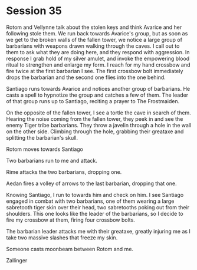 # Session 35
Rotom and Vellynne talk about the stolen keys and think Avarice and her following stole them. We run back towards Avarice's group, but as soon as we get to the broken walls of the fallen tower, we notice a large group of barbarians with weapons drawn walking through the caves. I call out to them to ask what they are doing here, and they respond with aggression. In response I grab hold of my silver amulet, and invoke the empowering blood ritual to strengthen and enlarge my form. I reach for my hand crossbow and fire twice at the first barbarian I see. The first crossbow bolt immediately drops the barbarian and the second one flies into the one behind.

Santiago runs towards Avarice and notices another group of barbarians. He casts a spell to hypnotize the group and catches a few of them. The leader of that group runs up to Santiago, reciting a prayer to The Frostmaiden.

On the opposite of the fallen tower, I see a tortle  the cave in search of them. Hearing the noise coming from the fallen tower, they peek in and see the enemy Tiger tribe barbarians. They throw a javelin through a hole in the wall on the other side. Climbing through the hole, grabbing their greataxe and splitting the barbarian's skull.

Rotom moves towards Santiago

Two barbarians run to me and attack.

Rime attacks the two barbarians, dropping one.

Aedan fires a volley of arrows to the last barbarian, dropping that one.

Knowing Santiago, I run to towards him and check on him. I see Santiago engaged in combat with two barbarians, one of them wearing a large sabretooth tiger skin over their head, two sabretooths poking out from their shoulders. This one looks like the leader of the barbarians, so I decide to fire my crossbow at them, firing four crossbow bolts.

The barbarian leader attacks me with their greataxe, greatly injuring me as I take two massive slashes that freeze my skin.

Someone casts moonbeam between Rotom and me.

Zallinger